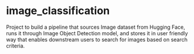 # image_classification
Project to build a pipeline that sources Image dataset from Hugging Face, runs it through Image Object Detection model, and stores it in user friendly way that enables downstream users to search for images based on search criteria. 
